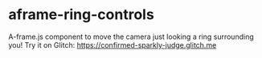 # aframe-ring-controls
A-frame.js component to move the camera just looking a ring surrounding you! Try it on Glitch: https://confirmed-sparkly-judge.glitch.me
